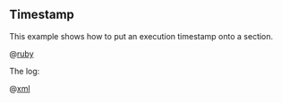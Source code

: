 ## Timestamp

This example shows how to put an execution timestamp onto a section.

@[ruby](example.rb)

The log:

@[xml](log.xml)
